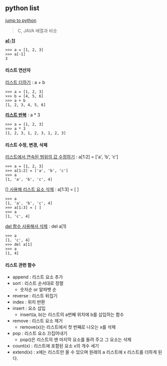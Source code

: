 ## python list

[jump to python](https://wikidocs.net/14)

> C, JAVA 배열과 비슷

**<u>a[-1]</u>**

````
>>> a = [1, 2, 3]
>>> a[-1]
3
````



#### 리스트 연산자

<u>리스트 더하기</u> : a + b

````
>>> a = [1, 2, 3]
>>> b = [4, 5, 6]
>>> a + b
[1, 2, 3, 4, 5, 6]
````

**<u>리스트 반복</u>** : a * 3

````
>>> a = [1, 2, 3]
>>> a * 3
[1, 2, 3, 1, 2, 3, 1, 2, 3]
````



#### 리스트 수정, 변경, 삭제

<u>리스트에서 연속된 범위의 값 수정하기</u> : a[1:2] = ['a', 'b', 'c']

````
>>> a = [1, 2, 3]
>>> a[1:2] = ['a', 'b', 'c']
>>> a
[1, 'a', 'b', 'c', 4]
````

<u>[] 사용해 리스트 요소 삭제</u> : a[1:3] = [ ]

````
>>> a
[1, 'a', 'b', 'c', 4]
>>> a[1:3] = [ ]
>>> a
[1, 'c', 4]
````

<u>del 함수 사용해서 삭제</u> : del a[1]

````
>>> a
[1, 'c', 4]
>>> del a[1]
>>> a
[1, 4]
````



#### 리스트 관련 함수

- append : 리스트 요소 추가
- sort : 리스트 순서대로 정렬
  - 숫자순 or 알파벳 순
- reverse : 리스트 뒤집기
- index : 위치 반환
- insert : 요소 삽입
  - insert(a, b)는 리스트의 a번째 위치에 b를 삽입하는 함수
- remove : 리스트 요소 제거
  - remove(x)는 리스트에서 첫 번째로 나오는 x를 삭제
- pop : 리스트 요소 끄집어내기
  - pop()은 리스트의 맨 마지막 요소를 돌려 주고 그 요소는 삭제
- count(x) : 리스트에 포함된 요소 x의 개수 세기
- extend(x) : x에는 리스트만 올 수 있으며 원래의 a 리스트에 x 리스트를 더하게 된다.